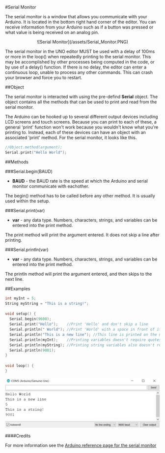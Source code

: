 #Serial Monitor

The serial monitor is a window that allows you communicate with your Arduino. It is located in the bottom right hand corner of the editor. You can receive information from your Arduino such as if a button was pressed or what value is being received on an analog pin. 

<center>![Serial Monitor](/assets/Serial_Monitor.PNG)</center>

The serial monitor in the UNO editor MUST be used with a delay of 100ms or more in the loop() when repeatedly printing to the serial monitor. This may be accomplished by other processes being computed in the code, or by use of a delay() function. If there is no delay, the editor can enter a continuous loop, unable to process any other commands. This can crash your browser and force you to restart.

##Object

The serial monitor is interacted with using the pre-defind **Serial** object. The object contains all the methods that can be used to print and read from the serial monitor. 

The Arduino can be hooked up to several different output devices including LCD screens and touch screens. Because you can print to each of these, a general 'print' function won't work because you wouldn't know what you're printing to. Instead, each of these devices can have an object with an associated 'print' method. For the serial monitor, it looks like this.

```c++
//Object.method(argument);
Serial.print("Hello World");
```

##Methods

###Serial.begin(BAUD)

* **BAUD** - the BAUD rate is the speed at which the Arduino and serial monitor communicate with eachother.

The begin() method has to be called before any other method. It is usually used within the setup.

###Serial.print(var)

* **var** - any data type. Numbers, characters, strings, and variables can be entered into the print method.

The print method will print the argument entered. It does not skip a line after printing.

###Serial.println(var)

* **var** - any data type. Numbers, characters, strings, and variables can be entered into the print method.

The println method will print the argument entered, and then skips to the next line.

##Examples

```c++
int myInt = 5;
String myString = "This is a string!";

void setup() {
  Serial.begin(9600);
  Serial.print("Hello");    //Print 'Hello' and don't skip a line
  Serial.println(" World"); //Print 'World' with a space in front of it on the same line as 'Hello'. ln skips to the  next line
  Serial.println("This is a new line"); //This line is printed on the next line
  Serial.println(myInt);    //Printing variables doesn't require quotes
  Serial.println(myString); //Printing string variables also doesn't require quotes.
  Serial.println(9001);     
}

void loop() {
}
```

![Serial Monitor Output](/assets/Serial_Monitor_Output.png)

####Credits

For more information see the [Arduino reference page for the serial monitor](https://www.arduino.cc/reference/en/language/functions/communication/serial/)